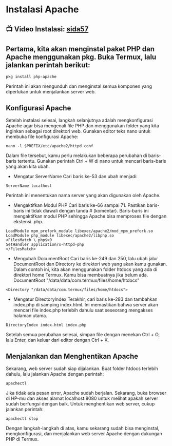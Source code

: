 # Instalasi Apache
## 📺 Video Instalasi: [sida57](https://www.youtube.com/@sida57)
## Pertama, kita akan menginstal paket PHP dan Apache menggunakan pkg. Buka Termux, lalu jalankan perintah berikut:
~~~
pkg install php-apache
~~~
Perintah ini akan mengunduh dan menginstal semua komponen yang diperlukan untuk menjalankan server web.

## Konfigurasi Apache

Setelah instalasi selesai, langkah selanjutnya adalah mengkonfigurasi Apache agar bisa mengenali file PHP dan menggunakan folder yang kita inginkan sebagai root direktori web. Gunakan editor teks nano untuk membuka file konfigurasi Apache:
~~~
nano -l $PREFIX/etc/apache2/httpd.conf
~~~
Dalam file tersebut, kamu perlu melakukan beberapa perubahan di baris-baris tertentu. Gunakan perintah Ctrl + W di nano untuk mencari baris-baris yang akan kita ubah.
- Mengatur ServerName
Cari baris ke-53 dan ubah menjadi:
~~~
ServerName localhost
~~~
Perintah ini menentukan nama server yang akan digunakan oleh Apache.
- Mengaktifkan Modul PHP
Cari baris ke-66 sampai 71. Pastikan baris-baris ini tidak diawali dengan tanda # (komentar). Baris-baris ini mengaktifkan modul PHP sehingga Apache bisa memproses file dengan ekstensi .php.
~~~
LoadModule mpm_prefork_module libexec/apache2/mod_mpm_prefork.so
LoadModule php_module libexec/apache2/libphp.so
<FilesMatch \.php$>9
SetHandler application/x-httpd-php
</FilesMatch>
~~~
- Mengubah DocumentRoot
Cari baris ke-249 dan 250, lalu ubah jalur DocumentRoot dan Directory ke direktori web yang akan kamu gunakan. Dalam contoh ini, kita akan menggunakan folder htdocs yang ada di direktori home Termux. Kamu bisa membuatnya jika belum ada.
DocumentRoot "/data/data/com.termux/files/home/htdocs"
~~~
<Directory "/data/data/com.termux/files/home/htdocs">
~~~
- Mengatur DirectoryIndex
Terakhir, cari baris ke-283 dan tambahkan index.php di samping index.html. Ini memastikan bahwa server akan mencari file index.php terlebih dahulu saat seseorang mengakses halaman utama.
~~~
DirectoryIndex index.html index.php
~~~
Setelah semua perubahan selesai, simpan file dengan menekan Ctrl + O, lalu Enter, dan keluar dari editor dengan Ctrl + X.
## Menjalankan dan Menghentikan Apache
Sekarang, web server sudah siap dijalankan. Buat folder htdocs terlebih dahulu, lalu jalankan Apache dengan perintah:
~~~
apachectl
~~~
Jika tidak ada pesan error, Apache sudah berjalan. Sekarang, buka browser di HP-mu dan akses alamat localhost:8080 untuk melihat apakah server sudah berfungsi dengan baik.
Untuk menghentikan web server, cukup jalankan perintah:
~~~
apachectl stop
~~~
Dengan langkah-langkah di atas, kamu sekarang sudah bisa menginstal, mengkonfigurasi, dan menjalankan web server Apache dengan dukungan PHP di Termux.

